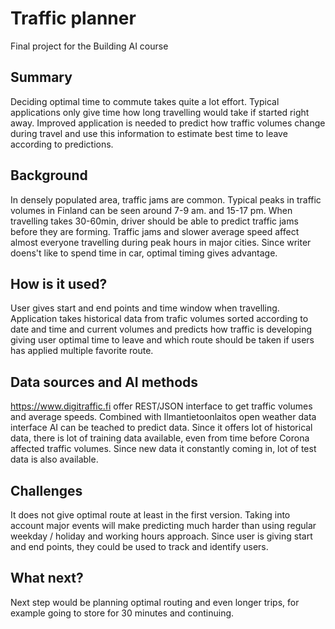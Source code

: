 # Traffic planner

Final project for the Building AI course

## Summary

Deciding optimal time to commute takes quite a lot effort. Typical applications only give time how long travelling would take if started right away. Improved application is needed to predict how traffic volumes change during travel and use this information to estimate best time to leave according to predictions.


## Background

In densely populated area, traffic jams are common. Typical peaks in traffic volumes in Finland can be seen around 7-9 am. and 15-17 pm. When travelling takes 30-60min, driver should be able to predict traffic jams before they are forming. Traffic jams and slower average speed affect almost everyone travelling during peak hours in major cities. Since writer doens't like to spend time in car, optimal timing gives advantage.

## How is it used?

User gives start and end points and time window when travelling. Application takes historical data from trafic volumes sorted according to date and time and current volumes and predicts how traffic is developing giving user optimal time to leave and which route should be taken if users has applied multiple favorite route. 

## Data sources and AI methods
https://www.digitraffic.fi offer REST/JSON interface to get traffic volumes and average speeds. Combined with Ilmantietoonlaitos open weather data interface AI can be teached to predict data. Since it offers lot of historical data, there is lot of training data available, even from time before Corona affected traffic volumes. Since new data it constantly coming in, lot of test data is also available.

## Challenges

It does not give optimal route at least in the first version. Taking into account major events will make predicting much harder than using regular weekday / holiday and working hours approach. Since user is giving start and end points, they could be used to track and identify users.

## What next?

Next step would be planning optimal routing and even longer trips, for example going to store for 30 minutes and continuing.

